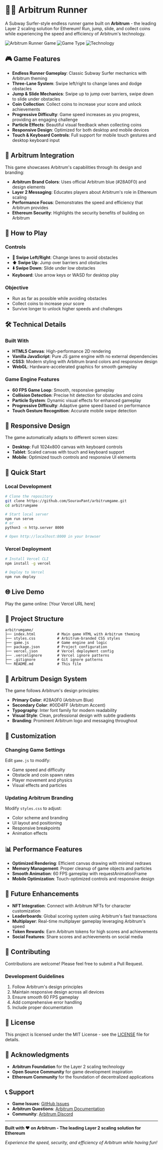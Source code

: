 # 🏃‍♂️ Arbitrum Runner

A Subway Surfer-style endless runner game built on **Arbitrum** - the leading Layer 2 scaling solution for Ethereum! Run, jump, slide, and collect coins while experiencing the speed and efficiency of Arbitrum's technology.

![Arbitrum Runner Game](https://img.shields.io/badge/Arbitrum-Layer%202%20Scaling-blue?style=for-the-badge&logo=ethereum)
![Game Type](https://img.shields.io/badge/Game-Endless%20Runner-green?style=for-the-badge)
![Technology](https://img.shields.io/badge/Tech-HTML5%20%7C%20Canvas%20%7C%20JavaScript-orange?style=for-the-badge)

## 🎮 Game Features

- **Endless Runner Gameplay**: Classic Subway Surfer mechanics with Arbitrum theming
- **Three-Lane System**: Swipe left/right to change lanes and dodge obstacles
- **Jump & Slide Mechanics**: Swipe up to jump over barriers, swipe down to slide under obstacles
- **Coin Collection**: Collect coins to increase your score and unlock achievements
- **Progressive Difficulty**: Game speed increases as you progress, providing an engaging challenge
- **Particle Effects**: Beautiful visual feedback when collecting coins
- **Responsive Design**: Optimized for both desktop and mobile devices
- **Touch & Keyboard Controls**: Full support for mobile touch gestures and desktop keyboard input

## 🚀 Arbitrum Integration

This game showcases Arbitrum's capabilities through its design and branding:

- **Arbitrum Brand Colors**: Uses official Arbitrum blue (#28A0F0) and design elements
- **Layer 2 Messaging**: Educates players about Arbitrum's role in Ethereum scaling
- **Performance Focus**: Demonstrates the speed and efficiency that Arbitrum provides
- **Ethereum Security**: Highlights the security benefits of building on Arbitrum

## 🎯 How to Play

### Controls
- **🔄 Swipe Left/Right**: Change lanes to avoid obstacles
- **⬆️ Swipe Up**: Jump over barriers and obstacles
- **⬇️ Swipe Down**: Slide under low obstacles
- **Keyboard**: Use arrow keys or WASD for desktop play

### Objective
- Run as far as possible while avoiding obstacles
- Collect coins to increase your score
- Survive longer to unlock higher speeds and challenges

## 🛠️ Technical Details

### Built With
- **HTML5 Canvas**: High-performance 2D rendering
- **Vanilla JavaScript**: Pure JS game engine with no external dependencies
- **CSS3**: Modern styling with Arbitrum brand colors and responsive design
- **WebGL**: Hardware-accelerated graphics for smooth gameplay

### Game Engine Features
- **60 FPS Game Loop**: Smooth, responsive gameplay
- **Collision Detection**: Precise hit detection for obstacles and coins
- **Particle System**: Dynamic visual effects for enhanced gameplay
- **Progressive Difficulty**: Adaptive game speed based on performance
- **Touch Gesture Recognition**: Accurate mobile swipe detection

## 📱 Responsive Design

The game automatically adapts to different screen sizes:

- **Desktop**: Full 1024x800 canvas with keyboard controls
- **Tablet**: Scaled canvas with touch and keyboard support
- **Mobile**: Optimized touch controls and responsive UI elements

## 🚀 Quick Start

### Local Development
```bash
# Clone the repository
git clone https://github.com/SouravPant/arbitrumgame.git
cd arbitrumgame

# Start local server
npm run serve
# or
python3 -m http.server 8000

# Open http://localhost:8000 in your browser
```

### Vercel Deployment
```bash
# Install Vercel CLI
npm install -g vercel

# Deploy to Vercel
npm run deploy
```

## 🌐 Live Demo

Play the game online: [Your Vercel URL here]

## 📁 Project Structure

```
arbitrumgame/
├── index.html          # Main game HTML with Arbitrum theming
├── styles.css          # Arbitrum-branded CSS styles
├── game.js             # Game engine and logic
├── package.json        # Project configuration
├── vercel.json         # Vercel deployment config
├── .vercelignore       # Vercel ignore patterns
├── .gitignore          # Git ignore patterns
└── README.md           # This file
```

## 🎨 Arbitrum Design System

The game follows Arbitrum's design principles:

- **Primary Color**: #28A0F0 (Arbitrum Blue)
- **Secondary Color**: #00D4FF (Arbitrum Accent)
- **Typography**: Inter font family for modern readability
- **Visual Style**: Clean, professional design with subtle gradients
- **Branding**: Prominent Arbitrum logo and messaging throughout

## 🔧 Customization

### Changing Game Settings
Edit `game.js` to modify:
- Game speed and difficulty
- Obstacle and coin spawn rates
- Player movement and physics
- Visual effects and particles

### Updating Arbitrum Branding
Modify `styles.css` to adjust:
- Color scheme and branding
- UI layout and positioning
- Responsive breakpoints
- Animation effects

## 📊 Performance Features

- **Optimized Rendering**: Efficient canvas drawing with minimal redraws
- **Memory Management**: Proper cleanup of game objects and particles
- **Smooth Animation**: 60 FPS gameplay with requestAnimationFrame
- **Mobile Optimization**: Touch-optimized controls and responsive design

## 🌟 Future Enhancements

- **NFT Integration**: Connect with Arbitrum NFTs for character customization
- **Leaderboards**: Global scoring system using Arbitrum's fast transactions
- **Multiplayer**: Real-time multiplayer gameplay leveraging Arbitrum's speed
- **Token Rewards**: Earn Arbitrum tokens for high scores and achievements
- **Social Features**: Share scores and achievements on social media

## 🤝 Contributing

Contributions are welcome! Please feel free to submit a Pull Request.

### Development Guidelines
1. Follow Arbitrum's design principles
2. Maintain responsive design across all devices
3. Ensure smooth 60 FPS gameplay
4. Add comprehensive error handling
5. Include proper documentation

## 📄 License

This project is licensed under the MIT License - see the [LICENSE](LICENSE) file for details.

## 🙏 Acknowledgments

- **Arbitrum Foundation** for the Layer 2 scaling technology
- **Open Source Community** for game development inspiration
- **Ethereum Community** for the foundation of decentralized applications

## 📞 Support

- **Game Issues**: [GitHub Issues](https://github.com/SouravPant/arbitrumgame/issues)
- **Arbitrum Questions**: [Arbitrum Documentation](https://docs.arbitrum.io/)
- **Community**: [Arbitrum Discord](https://discord.gg/arbitrum)

---

**Built with ❤️ on Arbitrum - The leading Layer 2 scaling solution for Ethereum**

*Experience the speed, security, and efficiency of Arbitrum while having fun!*